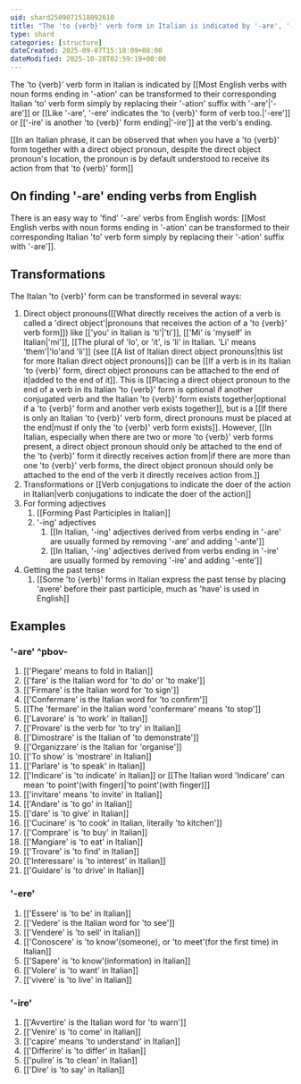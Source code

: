 ```yaml
---
uid: shard2509071518092610
title: "The 'to {verb}' verb form in Italian is indicated by '-are', '-ere' or '-ire' at the verb's ending"
type: shard
categories: [structure]
dateCreated: 2025-09-07T15:18:09+08:00
dateModified: 2025-10-28T02:59:19+00:00
---
```

The 'to {verb}' verb form in Italian is indicated by [[Most English verbs with noun forms ending in '-ation' can be transformed to their corresponding Italian 'to' verb form simply by replacing their '-ation' suffix with '-are'|'-are']] or [[Like '-are', '-ere' indicates the 'to {verb}' form of verb too.|'-ere']] or [['-ire' is another 'to {verb}' form ending|'-ire']] at the verb's ending. 

[[In an Italian phrase, it can be observed that when you have a 'to {verb}' form together with a direct object pronoun, despite the direct object pronoun's location, the pronoun is by default understood to receive its action from that 'to {verb}' form]]
## On finding '-are' ending verbs from English
There is an easy way to 'find' '-are' verbs from English words: [[Most English verbs with noun forms ending in '-ation' can be transformed to their corresponding Italian 'to' verb form simply by replacing their '-ation' suffix with '-are']].

## Transformations
The Italan 'to {verb}' form can be transformed in several ways:

1. Direct object pronouns([[What directly receives the action of a verb is called a 'direct object'|pronouns that receives the action of a 'to {verb}' verb form]]) like [['you' in Italian is 'ti'|'ti']], [['Mi' is 'myself' in Italian|'mi']], [[The plural of 'lo', or 'it', is 'li' in Italian. 'Li' means 'them'|'lo'and 'li']] (see [[A list of Italian direct object pronouns|this list for more Italian direct object pronouns]]) can be [[If a verb is in its Italian 'to {verb}' form, direct object pronouns can be attached to the end of it|added to the end of it]]. This is [[Placing a direct object pronoun to the end of a verb in its Italian 'to {verb}' form is optional if another conjugated verb and the Italian 'to {verb}' form exists together|optional if a 'to {verb}' form and another verb exists together]], but is a [[If there is only an Italian 'to {verb}' verb form, direct pronouns must be placed at the end|must if only the 'to {verb}' verb form exists]]. However, [[In Italian, especially when there are two or more 'to {verb}' verb forms present, a direct object pronoun should only be attached to the end of the 'to {verb}' form it directly receives action from|if there are more than one 'to {verb}' verb forms, the direct object pronoun should only be attached to the end of the verb it directly receives action from.]]
2. Transformations or [[Verb conjugations to indicate the doer of the action in Italian|verb conjugations to indicate the doer of the action]]
3. For forming adjectives
	1. [[Forming Past Participles in Italian]]
	2. '-ing' adjectives
		1. [[In Italian, '-ing' adjectives derived from verbs ending in '-are' are usually formed by removing '-are' and adding '-ante']]
		2. [[In Italian, '-ing' adjectives derived from verbs ending in '-ire' are usually formed by removing '-ire' and adding '-ente']]
4. Getting the past tense
	1. [[Some 'to {verb}' forms in Italian express the past tense by placing 'avere' before their past participle, much as 'have' is used in English]]
## Examples
### '-are' ^pbov-
1. [['Piegare' means to fold in Italian]]
2. [['fare' is the Italian word for 'to do' or 'to make']]
3. [['Firmare' is the Italian word for 'to sign']]
4. [['Confermare' is the Italian word for 'to confirm']]
5. [[The 'fermare' in the Italian word 'confermare' means 'to stop']]
6. [['Lavorare' is 'to work' in Italian]]
7. [['Provare' is the verb for 'to try' in Italian]]
8. [['Dimostrare' is the Italian of 'to demonstrate']]
9. [['Organizzare' is the Italian for 'organise']]
10. [['To show' is 'mostrare' in Italian]] 
11. [['Parlare' is 'to speak' in Italian]]
12. [['Indicare' is 'to indicate' in Italian]] or [[The Italian word 'Indicare' can mean 'to point'(with finger)|'to point'(with finger)]]
13. [['invitare' means 'to invite' in Italian]]
14. [['Andare' is 'to go' in Italian]]
15. [['dare' is 'to give' in Italian]]
16. [['Cucinare' is 'to cook' in Italian, literally 'to kitchen']]
17. [['Comprare' is 'to buy' in Italian]]
18. [['Mangiare' is 'to eat' in Italian]]
19. [['Trovare' is 'to find' in Italian]]
20. [['Interessare' is 'to interest' in Italian]]
21. [['Guidare' is 'to drive' in Italian]]
### '-ere'
1. [['Essere' is 'to be' in Italian]]
2. [['Vedere' is the Italian word for 'to see']]
3. [['Vendere' is 'to sell' in Italian]]
4. [['Conoscere' is 'to know'(someone), or 'to meet'(for the first time) in Italian]]
5. [['Sapere' is 'to know'(information) in Italian]]
6. [['Volere' is 'to want' in Italian]]
7. [['vivere' is 'to live' in Italian]]

### '-ire'
1. [['Avvertire' is the Italian word for 'to warn']]
2. [['Venire' is 'to come' in Italian]]
3. [['capire' means 'to understand' in Italian]]
4. [['Differire' is 'to differ' in Italian]]
5. [['pulire' is 'to clean' in Italian]]
6. [['Dire' is 'to say' in Italian]]